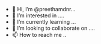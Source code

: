 - 👋 Hi, I’m @preethamdnr...
- 👀 I’m interested in ....
- 🌱 I’m currently learning ...
- 💞️ I’m looking to collaborate on ....
- 📫 How to reach me ..
<!---
preethamdnr/preethamdnr is a ✨ special ✨ repository because its `README.md` (this file) appears on your GitHub profile.
You can click the Preview link to take a look at your changes.
--->
